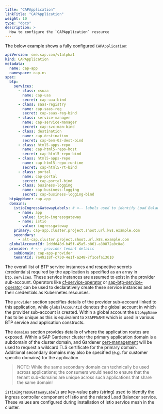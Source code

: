```yaml
---
title: "CAPApplication"
linkTitle: "CAPApplication"
weight: 10
type: "docs"
description: >
  How to configure the `CAPApplication` resource
---
```


The below example shows a fully configured `CAPApplication`:

```yaml
apiVersion: sme.sap.com/v1alpha1
kind: CAPApplication
metadata:
  name: cap-app
  namespace: cap-ns
spec:
  btp:
    services:
      - class: xsuaa
        name: cap-uaa
        secret: cap-uaa-bind
      - class: saas-registry
        name: cap-saas-reg
        secret: cap-saas-reg-bind
      - class: service-manager
        name: cap-service-manager
        secret: cap-svc-man-bind
      - class: destination
        name: cap-destination
        secret: cap-bem-02-dest-bind
      - class: html5-apps-repo
        name: cap-html5-repo-host
        secret: cap-html5-repo-bind
      - class: html5-apps-repo
        name: cap-html5-repo-runtime
        secret: cap-html5-rt-bind
      - class: portal
        name: cap-portal
        secret: cap-portal-bind
      - class: business-logging
        name: cap-business-logging
        secret: cap-business-logging-bind
  btpAppName: cap-app
  domains:
    istioIngressGatewayLabels: # <-- labels used to identify Load Balancer service used by Istio
      - name: app
        value: istio-ingressgateway
      - name: istio
        value: ingressgateway
    primary: cap-app.cluster.project.shoot.url.k8s.example.com
    secondary:
      - alt-cap.cluster.project.shoot.url.k8s.example.com
  globalAccountId: 2dddd48d-b45f-45a5-b861-a80872a0c8a8
  provider: # <-- provider tenant details
    subDomain: cap-app-provider
    tenantId: 7a49218f-c750-4e1f-a248-7f1cefa13010
```

The overall list of BTP service instances and respective secrets (credentials) required by the application is specified as an array in `btp.services`. These service instances are assumed to exist in the provider sub-account. Operators like [cf-service-operator](https://sap.github.io/cf-service-operator/docs/) or [sap-btp-service-operator](https://github.com/SAP/sap-btp-service-operator) can be used to declaratively create these service instances and their credentials as Kubernetes resources.

The `provider` section specifies details of the provider sub-account linked to this application, while `globalAccountId` denotes the global account in which the provider sub-account is created. Within a global account the `btpAppName` has to be unique as this is equivalent to `XSAPPNAME` which is used in various BTP service and application constructs.

The `domains` section provides details of where the application routes are exposed. Within a SAP Gardener cluster the primary application domain is a subdomain of the cluster domain, and Gardener [cert-management](https://github.com/gardener/cert-management) will be used to request a wildcard TLS certificate for the primary domain. Additional secondary domains may also be specified (e.g. for customer specific domains) for the application.
> NOTE: While the same secondary domain can technically be used across applications; the consumers would need to ensure that the tenant sub-domains are unique across such applications that share the same domain!

`istioIngressGatewayLabels` are key-value pairs (string) used to identify the ingress controller component of Istio and the related Load Balancer service. These values are configured during installation of Istio service mesh in the cluster.
